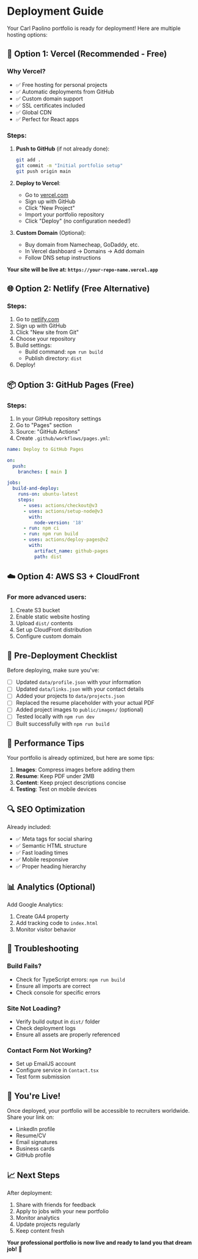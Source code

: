 # Deployment Guide

Your Carl Paolino portfolio is ready for deployment! Here are multiple hosting options:

## 🚀 Option 1: Vercel (Recommended - Free)

### Why Vercel?
- ✅ Free hosting for personal projects
- ✅ Automatic deployments from GitHub
- ✅ Custom domain support
- ✅ SSL certificates included
- ✅ Global CDN
- ✅ Perfect for React apps

### Steps:
1. **Push to GitHub** (if not already done):
   ```bash
   git add .
   git commit -m "Initial portfolio setup"
   git push origin main
   ```

2. **Deploy to Vercel**:
   - Go to [vercel.com](https://vercel.com)
   - Sign up with GitHub
   - Click "New Project"
   - Import your portfolio repository
   - Click "Deploy" (no configuration needed!)

3. **Custom Domain** (Optional):
   - Buy domain from Namecheap, GoDaddy, etc.
   - In Vercel dashboard → Domains → Add domain
   - Follow DNS setup instructions

**Your site will be live at: `https://your-repo-name.vercel.app`**

## 🌐 Option 2: Netlify (Free Alternative)

### Steps:
1. Go to [netlify.com](https://netlify.com)
2. Sign up with GitHub
3. Click "New site from Git"
4. Choose your repository
5. Build settings:
   - Build command: `npm run build`
   - Publish directory: `dist`
6. Deploy!

## 📦 Option 3: GitHub Pages (Free)

### Steps:
1. In your GitHub repository settings
2. Go to "Pages" section
3. Source: "GitHub Actions"
4. Create `.github/workflows/pages.yml`:

```yaml
name: Deploy to GitHub Pages

on:
  push:
    branches: [ main ]

jobs:
  build-and-deploy:
    runs-on: ubuntu-latest
    steps:
      - uses: actions/checkout@v3
      - uses: actions/setup-node@v3
        with:
          node-version: '18'
      - run: npm ci
      - run: npm run build
      - uses: actions/deploy-pages@v2
        with:
          artifact_name: github-pages
          path: dist
```

## ☁️ Option 4: AWS S3 + CloudFront

### For more advanced users:
1. Create S3 bucket
2. Enable static website hosting
3. Upload `dist/` contents
4. Set up CloudFront distribution
5. Configure custom domain

## 🔧 Pre-Deployment Checklist

Before deploying, make sure you've:

- [ ] Updated `data/profile.json` with your information
- [ ] Updated `data/links.json` with your contact details
- [ ] Added your projects to `data/projects.json`
- [ ] Replaced the resume placeholder with your actual PDF
- [ ] Added project images to `public/images/` (optional)
- [ ] Tested locally with `npm run dev`
- [ ] Built successfully with `npm run build`

## 🎯 Performance Tips

Your portfolio is already optimized, but here are some tips:

1. **Images**: Compress images before adding them
2. **Resume**: Keep PDF under 2MB
3. **Content**: Keep project descriptions concise
4. **Testing**: Test on mobile devices

## 🔍 SEO Optimization

Already included:
- ✅ Meta tags for social sharing
- ✅ Semantic HTML structure
- ✅ Fast loading times
- ✅ Mobile responsive
- ✅ Proper heading hierarchy

## 📊 Analytics (Optional)

Add Google Analytics:
1. Create GA4 property
2. Add tracking code to `index.html`
3. Monitor visitor behavior

## 🚨 Troubleshooting

### Build Fails?
- Check for TypeScript errors: `npm run build`
- Ensure all imports are correct
- Check console for specific errors

### Site Not Loading?
- Verify build output in `dist/` folder
- Check deployment logs
- Ensure all assets are properly referenced

### Contact Form Not Working?
- Set up EmailJS account
- Configure service in `Contact.tsx`
- Test form submission

## 🎉 You're Live!

Once deployed, your portfolio will be accessible to recruiters worldwide. Share your link on:

- LinkedIn profile
- Resume/CV
- Email signatures
- Business cards
- GitHub profile

## 📈 Next Steps

After deployment:
1. Share with friends for feedback
2. Apply to jobs with your new portfolio
3. Monitor analytics
4. Update projects regularly
5. Keep content fresh

**Your professional portfolio is now live and ready to land you that dream job!** 🚀 